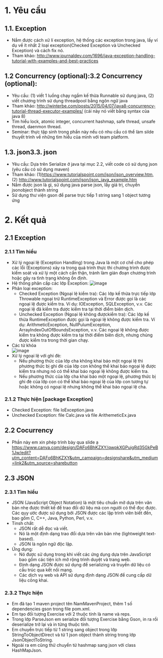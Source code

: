 # 1. Yêu cầu
## 1.1. Exception
- Nắm được cách xử lí exception, hệ thống các exception trong java, lấy ví dụ về ít nhất 2 loại exception(Checked Exception và Unchecked Exception) và cách fix nó.
- Tham khảo: http://www.journaldev.com/1696/java-exception-handling-tutorial-with-examples-and-best-practices
## 1.2 Concurrency (optional):3.2 Concurrency (optional):
- Yêu cầu: (1) viết 1 luồng chạy ngầm kế thừa Runnable sử dụng java, (2) viết chương trình sử dụng threadpool bằng ngôn ngữ java
- Tham khảo: http://winterbe.com/posts/2015/04/07/java8-concurrency-tutorial-thread-executor-examples/ (cái này nó viết bằng syntax của java 8)
- Tìm hiểu lock, atomic integer, concurrent hashmap, safe thread, unsafe thread, daenmon thread.
- Seminar: thực tập sinh trong phần này nếu có nhu cầu có thể làm silde thuyết trình về những tìm hiểu của mình với team platform.
## 1.3. json3.3. json
- Yêu cầu: Dựa trên Serialize ở java tại mục 2.2, viết code có sử dụng json (yêu cầu có sử dụng maven)
- Tham khảo: (1)https://www.tutorialspoint.com/json/json_overview.htm, (2) http://www.tutorialspoint.com/json/json_java_example.htm
- Nắm được json là gì, sử dụng java parse json, lấy giá trị, chuyển jsonobject thành string
- Sử dụng thư viện gson để parse trực tiếp 1 string sang 1 object tương ứng
# 2. Kết quả
## 2.1 Exception
### 2.1.1 Tìm hiểu
- Xử lý ngoại lệ (Exception Handling) trong Java là một cơ chế cho phép các lỗi (Exceptions) xảy ra trong quá trình thực thi chương trình được kiểm soát và xử lý một cách cẩn thận, tránh làm gián đoạn chương trình hoặc gây ra tình trạng không ổn định.
- Hệ thống phân cấp các lớp Exception:
![image](https://github.com/namdeptrai1102/DE_internship/assets/109681639/aa5b067b-4dda-4b48-9ee3-911bb6baed79)
- Phân loại exception:
  - Checked Exception (Ngoại lệ kiểm tra): Các lớp kế thừa trực tiếp lớp Throwable ngoại trừ RuntimeException và Error được gọi là các ngoại lệ được kiểm tra. Ví dụ: IOException, SQLException, v.v. Các ngoại lệ đã kiểm tra được kiểm tra tại thời điểm biên dịch.
  - Unchecked Exception (Ngoại lệ không đượckiểm tra): Các lớp kế thừa RuntimeException được gọi là ngoại lệ không được kiểm tra. Ví dụ: ArithmeticException, NullPulumException, ArrayIndexOutOfBoundsException, v.v. Các ngoại lệ không được kiểm tra không được kiểm tra tại thời điểm biên dịch, nhưng chúng được kiểm tra trong thời gian chạy.
- Các từ khóa  
![image](https://github.com/namdeptrai1102/DE_internship/assets/109681639/0512ed89-fe87-4ffe-9215-56322a24303d)
- Xử lý ngoại lệ với ghi đè:
  - Nếu phương thức của lớp cha không khai báo một ngoại lệ thì phương thức bị ghi đè của lớp con không thể khai báo ngoại lệ được kiểm tra nhưng nó có thể khai báo ngoại lệ không được kiểm tra.
  - Nếu phương thức của lớp cha khai báo một ngoại lệ, phương thức bị ghi đè của lớp con có thể khai báo ngoại lệ của lớp con tương tự hoặc không có ngoại lệ nhưng không thể khai báo ngoại lệ cha.
### 2.1.2 Thực hiện [package Exception]
- Checked Exception: file IoException.java
- Unchecked Exception: file Calc.java và file ArithemeticEx.java
## 2.2 Cocurrency
- Phần này em xin phép trình bày qua slide ạ https://www.canva.com/design/DAFo6BhKZXY/qwpkXGPuigRd35GkPeB1Jw/edit?utm_content=DAFo6BhKZXY&utm_campaign=designshare&utm_medium=link2&utm_source=sharebutton
## 2.3 JSON
### 2.3.1 Tìm hiểu
- JSON (JavaScript Object Notation) là một tiêu chuẩn mở dựa trên văn bản nhẹ được thiết kế để trao đổi dữ liệu mà con người có thể đọc được. Các quy ước được sử dụng bởi JSON được các lập trình viên biết đến, bao gồm C, C++, Java, Python, Perl, v.v.
- Tinsh chất:
  - JSON rất dễ đọc và viết.
  - Nó là một định dạng trao đổi dựa trên văn bản nhẹ (lightweight text-based).
  - JSON là ngôn ngữ độc lập.
- Ứng dụng:
  - Nó được sử dụng trong khi viết các ứng dụng dựa trên JavaScript bao gồm các tiện ích mở rộng trình duyệt và trang web.
  - Định dạng JSON được sử dụng để serializing và truyền dữ liệu có cấu trúc qua kết nối mạng.
  - Các dịch vụ web và API sử dụng định dạng JSON để cung cấp dữ liệu công khai.
### 2.3.2 Thực hiện
- Em đã tạo 1 maven project tên NamMavenProject, thêm 1 số dependencies gson trong file pom.xml.
- Em tạo đối tượng Exercise với 2 thuộc tính là name và reps.
- Trong lớp ParseJson em serialize đối tượng Exercise bằng Gson, in ra rồi deserialize trở lại và in từng thuộc tính.
- Em chuyển trực tiếp từ 1 string sang object trong lớp StringToObjectDirect và từ 1 json object thành string trong lớp JsonObjectToString.
- Ngoài ra em cũng thử chuyển từ hashmap sang json với class HashMapJson.
